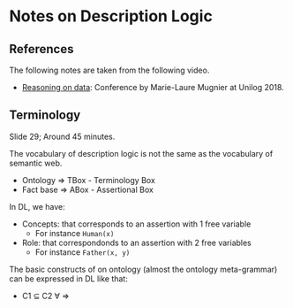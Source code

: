 # Notes on Description Logic

## References

The following notes are taken from the following video.

  * [Reasoning on data](https://www.youtube.com/watch?v=vHJ9IC9h6fw): Conference by Marie-Laure Mugnier at Unilog 2018.

## Terminology

Slide 29; Around 45 minutes.

The vocabulary of description logic is not the same as the vocabulary of semantic web.

  * Ontology => TBox - Terminology Box
  * Fact base => ABox - Assertional Box

In DL, we have:

  * Concepts: that corresponds to an assertion with 1 free variable
    * For instance `Human(x)`
  * Role: that correspondonds to an assertion with 2 free variables
    * For instance `Father(x, y)`

The basic constructs of on ontology (almost the ontology meta-grammar) can be expressed in DL like that:

  * C1 &sube; C2 &forall; &rArr;  
